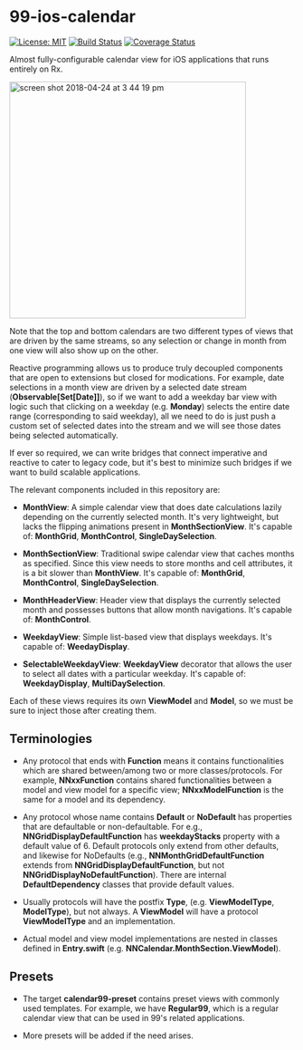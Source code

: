 # 99-ios-calendar

[![License: MIT](https://img.shields.io/badge/License-MIT-yellow.svg)](https://opensource.org/licenses/MIT)
[![Build Status](https://travis-ci.org/team99/99-ios-calendar.svg?branch=master)](https://travis-ci.org/team99/99-ios-calendar)
[![Coverage Status](https://coveralls.io/repos/github/team99/99-ios-calendar/badge.svg?branch=master&dummy=false)](https://coveralls.io/github/team99/99-ios-calendar?branch=master&dummy=false)

Almost fully-configurable calendar view for iOS applications that runs entirely on Rx.

<img width="418" alt="screen shot 2018-04-24 at 3 44 19 pm" src="https://user-images.githubusercontent.com/12141908/39176228-851bc97e-47d6-11e8-9ac0-6b65e8ca6d14.png">

Note that the top and bottom calendars are two different types of views that are driven by the same streams, so any selection or change in month from one view will also show up on the other.

Reactive programming allows us to produce truly decoupled components that are open to extensions but closed for modications. For example, date selections in a month view are driven by a selected date stream (**Observable[Set[Date]]**), so if we want to add a weekday bar view with logic such that clicking on a weekday (e.g. **Monday**) selects the entire date range (corresponding to said weekday), all we need to do is just push a custom set of selected dates into the stream and we will see those dates being selected automatically.

If ever so required, we can write bridges that connect imperative and reactive to cater to legacy code, but it's best to minimize such bridges if we want to build scalable applications.

The relevant components included in this repository are:

- **MonthView**: A simple calendar view that does date calculations lazily depending on the currently selected month. It's very lightweight, but lacks the flipping animations present in **MonthSectionView**. It's capable of: **MonthGrid**, **MonthControl**, **SingleDaySelection**.

- **MonthSectionView**: Traditional swipe calendar view that caches months as specified. Since this view needs to store months and cell attributes, it is a bit slower than **MonthView**. It's capable of: **MonthGrid**, **MonthControl**, **SingleDaySelection**.

- **MonthHeaderView**: Header view that displays the currently selected month and possesses buttons that allow month navigations. It's capable of: **MonthControl**.

- **WeekdayView**: Simple list-based view that displays weekdays. It's capable of: **WeedayDisplay**.

- **SelectableWeekdayView**: **WeekdayView** decorator that allows the user to select all dates with a particular weekday. It's capable of: **WeekdayDisplay**, **MultiDaySelection**. 

Each of these views requires its own **ViewModel** and **Model**, so we must be sure to inject those after creating them.

## Terminologies

- Any protocol that ends with **Function** means it contains functionalities which are shared between/among two or more classes/protocols. For example, **NNxxFunction** contains shared functionalities between a model and view model for a specific view; **NNxxModelFunction** is the same for a model and its dependency.

- Any protocol whose name contains **Default** or **NoDefault** has properties that are defaultable or non-defaultable. For e.g., **NNGridDisplayDefaultFunction** has **weekdayStacks** property with a default value of 6. Default protocols only extend from other defaults, and likewise for NoDefaults (e.g., **NNMonthGridDefaultFunction** extends from **NNGridDisplayDefaultFunction**, but not **NNGridDisplayNoDefaultFunction**). There are internal **DefaultDependency** classes that provide default values. 

- Usually protocols will have the postfix **Type**, (e.g. **ViewModelType**, **ModelType**), but not always. A **ViewModel** will have a protocol **ViewModelType** and an implementation.

- Actual model and view model implementations are nested in classes defined in **Entry.swift** (e.g. **NNCalendar.MonthSection.ViewModel**).

## Presets

- The target **calendar99-preset** contains preset views with commonly used templates. For example, we have **Regular99**, which is a regular calendar view that can be used in 99's related applications.

- More presets will be added if the need arises.
